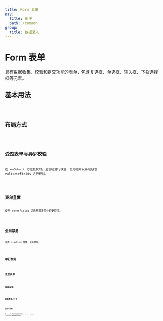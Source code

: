 ```yaml
---
title: Form 表单
nav:
  title: 组件
  path: /common
group:
  title: 数据录入
---
```


# Form 表单

具有数据收集、校验和提交功能的表单，包含复选框、单选框、输入框、下拉选择框等元素。

## 基本用法

<code src="./demos/index1.tsx"/>

## 布局方式

<code src="./demos/index2.tsx"/>

## 受控表单与异步校验

在 onSubmit 方法触发时，会自动进行校验，但你也可以手动触发 validateFields 进行校验。

<code src="./demos/index3.tsx"/>

## 表单重置

使用 resetFields 方法重置表单中的受控项。

<code src="./demos/index4.tsx"/>

## 全局禁用

设置 disabled 属性，全局禁用。

<code src="./demos/index5.tsx"/>

## 单行禁用

<code src="./demos/index7.tsx" />

## 注册表单

<code src="./demos/index8.tsx" />

## 弹窗反馈

<code src="./demos/index9.tsx" />

## 获取表单上下文

<code src="./demos/index10.tsx" />

## 自定义校验

在 rules 中，你可以添加自定义方法{fn: () => , message: '自定义提示'}传递自定义校验规则。

<code src="./demos/index6.tsx"/>

<API />

